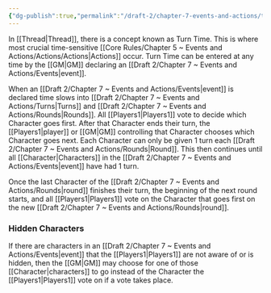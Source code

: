 ```yaml
---
{"dg-publish":true,"permalink":"/draft-2/chapter-7-events-and-actions/turn-time/"}
---
```


In [[Thread\|Thread]], there is a concept known as Turn Time. This is where most crucial time-sensitive [[Core Rules/Chapter 5 ~ Events and Actions/Actions/Actions\|Actions]] occur. Turn Time can be entered at any time by the [[GM\|GM]] declaring an [[Draft 2/Chapter 7 ~ Events and Actions/Events\|event]].

When an [[Draft 2/Chapter 7 ~ Events and Actions/Events\|event]] is declared time slows into [[Draft 2/Chapter 7 ~ Events and Actions/Turns\|Turns]] and [[Draft 2/Chapter 7 ~ Events and Actions/Rounds\|Rounds]]. All [[Players1\|Players1]] vote to decide which Character goes first. After that Character ends their turn, the [[Players1\|player]] or [[GM\|GM]] controlling that Character chooses which Character goes next. Each Character can only be given 1 turn each [[Draft 2/Chapter 7 ~ Events and Actions/Rounds\|Round]]. This then continues until all [[Character\|Characters]] in the [[Draft 2/Chapter 7 ~ Events and Actions/Events\|event]] have had 1 turn. 

Once the last Character of the [[Draft 2/Chapter 7 ~ Events and Actions/Rounds\|round]] finishes their turn, the beginning of the next round starts, and all [[Players1\|Players1]] vote on the Character that goes first on the new [[Draft 2/Chapter 7 ~ Events and Actions/Rounds\|round]].

### Hidden Characters
If there are characters in an [[Draft 2/Chapter 7 ~ Events and Actions/Events\|event]] that the [[Players1\|Players1]] are not aware of or is hidden, then the [[GM\|GM]] may choose for one of those [[Character\|characters]] to go instead of the Character the [[Players1\|Players1]] vote on if a vote takes place.